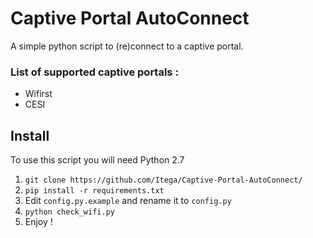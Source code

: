 # Captive Portal AutoConnect

A simple python script to (re)connect to a captive portal.

### List of supported captive portals :
 - Wifirst
 - CESI

## Install
To use this script you will need Python 2.7
 1. `git clone https://github.com/Itega/Captive-Portal-AutoConnect/`
 2. `pip install -r requirements.txt`
 3. Edit `config.py.example` and rename it to `config.py`
 4. `python check_wifi.py`
 5. Enjoy !

